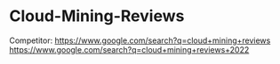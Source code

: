 # Cloud-Mining-Reviews
Competitor: https://www.google.com/search?q=cloud+mining+reviews https://www.google.com/search?q=cloud+mining+reviews+2022
